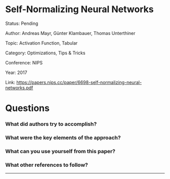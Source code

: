 # Self-Normalizing Neural Networks
Status: Pending

Author: Andreas Mayr, Günter Klambauer, Thomas Unterthiner

Topic: Activation Function, Tabular

Category: Optimizations, Tips & Tricks

Conference: NIPS

Year: 2017

Link: https://papers.nips.cc/paper/6698-self-normalizing-neural-networks.pdf

# Questions

### What did authors try to accomplish?

### What were the key elements of the approach?

### What can you use yourself from this paper?

### What other references to follow?

---